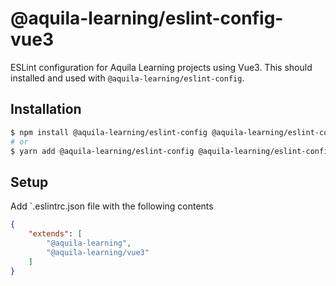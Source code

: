 # @aquila-learning/eslint-config-vue3

ESLint configuration for Aquila Learning projects using Vue3.  This should installed and used with `@aquila-learning/eslint-config`.

## Installation

```sh
$ npm install @aquila-learning/eslint-config @aquila-learning/eslint-config-vue3 -D
# or
$ yarn add @aquila-learning/eslint-config @aquila-learning/eslint-config-vue3 -D
```

## Setup

Add `.eslintrc.json file with the following contents

```json
{
    "extends": [
        "@aquila-learning",
        "@aquila-learning/vue3"
    ]
}
```
